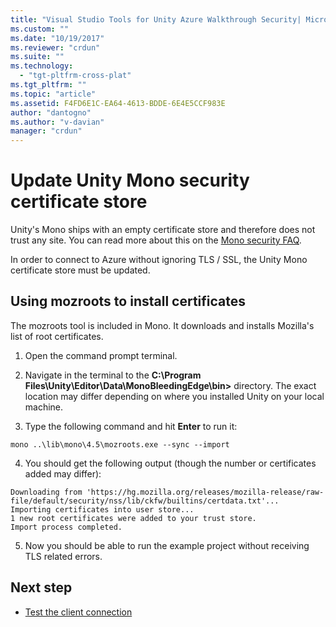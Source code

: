 ```yaml
---
title: "Visual Studio Tools for Unity Azure Walkthrough Security| Microsoft Docs"
ms.custom: ""
ms.date: "10/19/2017"
ms.reviewer: "crdun"
ms.suite: ""
ms.technology:
  - "tgt-pltfrm-cross-plat"
ms.tgt_pltfrm: ""
ms.topic: "article"
ms.assetid: F4FD6E1C-EA64-4613-BDDE-6E4E5CCF983E
author: "dantogno"
ms.author: "v-davian"
manager: "crdun"
---
```


# Update Unity Mono security certificate store

Unity's Mono ships with an empty certificate store and therefore does not trust any site. You can read more about this on the [Mono security FAQ](http://www.mono-project.com/docs/faq/security/).

In order to connect to Azure without ignoring TLS / SSL, the Unity Mono certificate store must be updated.

## Using mozroots to install certificates

The mozroots tool is included in Mono. It downloads and installs Mozilla's list of root certificates.

1. Open the command prompt terminal.

2. Navigate in the terminal to the **C:\Program Files\Unity\Editor\Data\MonoBleedingEdge\bin>** directory. The exact location may differ depending on where you installed Unity on your local machine.

3. Type the following command and hit **Enter** to run it:

  `mono ..\lib\mono\4.5\mozroots.exe --sync --import`

4. You should get the following output (though the number or certificates added may differ):

  ```
  Downloading from 'https://hg.mozilla.org/releases/mozilla-release/raw-file/default/security/nss/lib/ckfw/builtins/certdata.txt'...
  Importing certificates into user store...
  1 new root certificates were added to your trust store.
  Import process completed.
  ```

5. Now you should be able to run the example project without receiving TLS related errors.

## Next step

* [Test the client connection](visual-studio-tools-for-unity-azure-connection.md)
